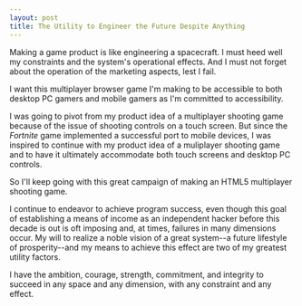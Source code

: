 ```yaml
---
layout: post
title: The Utility to Engineer the Future Despite Anything
---
```


Making a game product is like engineering a spacecraft. I must heed well my constraints and the system's operational effects. And I must not forget about the operation of the marketing aspects, lest I fail.

I want this multiplayer browser game I'm making to be accessible to both desktop PC gamers and mobile gamers as I'm committed to accessibility.

I was going to pivot from my product idea of a multiplayer shooting game because of the issue of shooting controls on a touch screen. But since the *Fortnite* game implemented a successful port to mobile devices, I was inspired to continue with my product idea of a muliplayer shooting game and to have it ultimately accommodate both touch screens and desktop PC controls.

So I'll keep going with this great campaign of making an HTML5 multiplayer shooting game.

I continue to endeavor to achieve program success, even though this goal of establishing a means of income as an independent hacker before this decade is out is oft imposing and, at times, failures in many dimensions occur. My will to realize a noble vision of a great system--a future lifestyle of prosperity--and my means to achieve this effect are two of my greatest utility factors.

I have the ambition, courage, strength, commitment, and integrity to succeed in any space and any dimension, with any constraint and any effect.